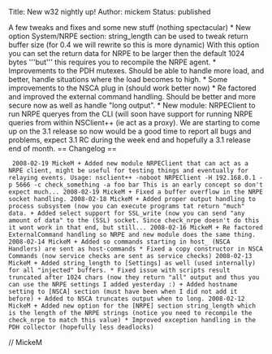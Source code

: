 Title: New w32 nightly up!
Author: mickem
Status: published

A few tweaks and fixes and some new stuff (nothing spectacular) \* New
option System/NRPE section: string\_length can be used to tweak return
buffer size (for 0.4 we will rewrite so this is more dynamic) With this
option you can set the return data for NRPE to be larger then the
default 1024 bytes '''but''' this requires you to recompile the NRPE
agent. \* Improvements to the PDH mutexes. Should be able to handle more
load, and better, handle situations where the load becomes to high. \*
Some improvements to the NSCA plug in (should work better now) \* Re
factored and improved the external command handling. Should be better
and more secure now as well as handle "long output". \* New module:
NRPEClient to run NRPE queryes from the CLI (will soon have support for
running NRPE queries from within NSClient++ (ie act as a proxy). We are
starting to come up on the 3.1 release so now would be a good time to
report all bugs and problems, expect 3.1 RC during the week end and
hopefully a 3.1 release end of month. == Changelog ==

     2008-02-19 MickeM + Added new module NRPEClient that can act as a NRPE client, might be useful for testing things and eventually for relaying events. Usage: nsclient++ -noboot NRPEClient -H 192.168.0.1 -p 5666 -c check_something -a foo bar This is an early concept so don't expect much... 2008-02-19 MickeM + Fixed a buffer overflow in the NRPE socket handling. 2008-02-18 MickeM + Added proper output handling to process subsystem (now you can execute programs tat return "much" data. + Added select support for SSL_write (now you can send "any amount of data" to the (SSL) socket. Since check_nrpe doesn't do this it wont work in that end, but still... 2008-02-16 MickeM + Re factored ExternalCommand handling so NRPE and new module does the same thing. 2008-02-14 MickeM + Added so commands starting in host_ (NSCA Handlers) are sent as host-commands * Fixed a copy constructor in NSCA Commands (now service checks are sent as service checks) 2008-02-13 MickeM + Added string_length to [Settings] as well (used internally) for all "injected" buffers. * Fixed issue with scripts result truncated after 1024 chars (now they return "all" output and thus you can use the NRPE settings I added yesterday :) + Added hostname setting to [NSCA] section (must have been when I did not add it before) + Added to NSCA truncates output when to long. 2008-02-12 MickeM + Added new option for the [NRPE] section string_length which is the length of the NRPE strings (notice you need to recompile the check_nrpe to match this value) * Improved exception handling in the PDH collector (hopefully less deadlocks) 

// MickeM
